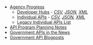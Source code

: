 
* [Agency Progress](https://github.com/GSA/slash-developer-pages)
   * [Developer Hubs](http://18f.github.io/API-All-the-X/data/developer_hubs) - *[CSV](http://18f.github.io/API-All-the-X/data/developer_hubs.csv), [JSON](http://18f.github.io/API-All-the-X/data/developer_hubs.json), [XML](http://18f.github.io/API-All-the-X/data/developer_hubs.xml)*
   * [Individual APIs](http://18f.github.io/API-All-the-X/data/individual_apis) - *[CSV](http://18f.github.io/API-All-the-X/data/individual_apis.csv), [JSON](http://18f.github.io/API-All-the-X/data/individual_apis.json), [XML](http://18f.github.io/API-All-the-X/data/individual_apis.xml)*
   * [Legacy Individual APIs List](https://github.com/GSA/slash-developer-pages/blob/master/Loose_APIs.md)
* [API Program Planning Notes](https://github.com/18F/API-All-the-X/wiki/API-Program-Vision---Notes)
* [Government APIs in the News](http://18f.github.io/API-All-the-X/pages/gov_apis_in_the_news)
* [Government API Blogposts](http://18f.github.io/API-All-the-X/pages/government_api_blogposts)
